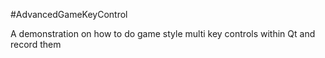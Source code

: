 #AdvancedGameKeyControl

A demonstration on how to do game style multi key controls within Qt and record them

